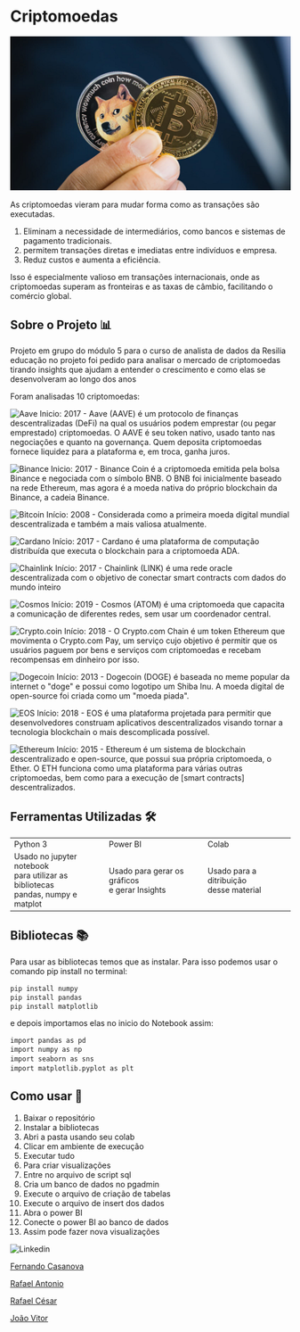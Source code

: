 # Criptomoedas
![BitDoge](./images/bitdoge.png)

As criptomoedas vieram para mudar forma como as transações são executadas. 
1. Eliminam a necessidade de intermediários, como bancos e sistemas de pagamento tradicionais.
2. permitem transações diretas e imediatas entre indivíduos e empresa.
3. Reduz custos e aumenta a eficiência. 

Isso é especialmente valioso em transações internacionais, onde as criptomoedas superam as fronteiras e as taxas de câmbio, facilitando o comércio global.

## Sobre o Projeto 📊

Projeto em grupo do módulo 5 para o curso de analista de dados da Resilia educação
no projeto foi pedido para analisar o mercado de criptomoedas tirando insights que ajudam a entender o crescimento e como elas se desenvolveram ao longo dos anos 

Foram analisadas 10 criptomoedas: 


![Aave](https://img.shields.io/badge/Aave%20(aave)-B6509E?style=for-the-badge&logo=ghostery&logoColor=2EBAC6) Inicio: 2017 - Aave (AAVE) é um protocolo de finanças descentralizadas (DeFi) na qual os usuários podem emprestar (ou pegar emprestado) criptomoedas. O AAVE é seu token nativo, usado tanto nas negociações e quanto na governança. Quem deposita criptomoedas fornece liquidez para a plataforma e, em troca, ganha juros.

![Binance](https://img.shields.io/badge/Binance%20(BNB)-FCD535?style=for-the-badge&logo=binance&logoColor=white) Inicio: 2017 - Binance Coin é a criptomoeda emitida pela bolsa Binance e negociada com o símbolo BNB. O BNB foi inicialmente baseado na rede Ethereum, mas agora é a moeda nativa do próprio blockchain da Binance, a cadeia Binance.

![Bitcoin](https://img.shields.io/badge/Bitcoin%20(BTC)-000?style=for-the-badge&logo=bitcoin&logoColor=white) Início: 2008 - Considerada como a primeira moeda digital mundial descentralizada e também a mais valiosa atualmente.

![Cardano](https://img.shields.io/badge/Cardano%20(ADA)-2a71d0?style=for-the-badge&logo=cardano&logoColor=white) Início: 2017 - Cardano é uma plataforma de computação distribuída que executa o blockchain para a criptomoeda ADA.

![Chainlink](https://img.shields.io/badge/Chainlink%20(LINK)-375BD2?style=for-the-badge&logo=Chainlink&logoColor=white) Início: 2017 -  Chainlink (LINK) é uma rede oracle descentralizada com o objetivo de conectar smart contracts com dados do mundo inteiro

![Cosmos](https://img.shields.io/badge/Cosmos%20(ATOM)-3C3C3D?style=for-the-badge&logo=REACT&logoColor=white) Início: 2019 - Cosmos (ATOM) é uma criptomoeda que capacita a comunicação de diferentes redes, sem usar um coordenador central.

![Crypto.coin](https://img.shields.io/badge/Crypto.com%20Coin%20(CRO)-002D74?style=for-the-badge&logo=UNITY&logoColor=white) Início: 2018 - O Crypto.com Chain é um token Ethereum que movimenta o Crypto.com Pay, um serviço cujo objetivo é permitir que os usuários paguem por bens e serviços com criptomoedas e recebam recompensas em dinheiro por isso.

![Dogecoin](https://img.shields.io/badge/dogecoin%20(DOGE)-B59A30?style=for-the-badge&logo=dogecoin&logoColor=white) Início: 2013 - Dogecoin (DOGE) é baseada no meme popular da internet o "doge" e possui como logotipo um Shiba Inu. A moeda digital de open-source foi criada como um "moeda piada".

![EOS](https://img.shields.io/badge/EOS%20(EOS)-000?style=for-the-badge&logo=obsidian&logoColor=white) Início: 2018 - EOS é uma plataforma projetada para permitir que desenvolvedores construam aplicativos descentralizados visando tornar a tecnologia blockchain o mais descomplicada possível.

![Ethereum](https://img.shields.io/badge/Ethereum%20(ETH)-3C3C3D?style=for-the-badge&logo=Ethereum&logoColor=white) Início: 2015 - Ethereum é um sistema de blockchain descentralizado e open-source, que possui sua própria criptomoeda, o Ether. O ETH funciona como uma plataforma para várias outras criptomoedas, bem como para a execução de [smart contracts] descentralizados.


## Ferramentas Utilizadas 🛠️

<table>
  <tr>    
    <td>Python 3</td> 
    <td>Power BI</td> 
    <td>Colab</td>     
  </tr>
  <tr>
    <td>Usado no jupyter notebook <br>para utilizar as bibliotecas <br>pandas, numpy e matplot</td>
    <td>Usado para gerar os gráficos<br> e gerar Insights</td>
    <td>Usado para a ditribuição<br> desse material</td>
  </tr>
</table>

## Bibliotecas 📚
Para usar as bibliotecas temos que as instalar. Para isso podemos usar o comando pip install no terminal:
                
    pip install numpy
    pip install pandas
    pip install matplotlib

e depois importamos elas no inicio do Notebook assim:
```bash
import pandas as pd
import numpy as np
import seaborn as sns
import matplotlib.pyplot as plt
```

## Como usar 🔌
1. Baixar o repositório
1. Instalar a bibliotecas
2. Abri a pasta usando seu colab
3. Clicar em ambiente de execução
4. Executar tudo
5. Para criar visualizações
6. Entre no arquivo de script sql
7. Cria um banco de dados no pgadmin
8. Execute o arquivo de criação de tabelas
9. Execute o arquivo de insert dos dados
10. Abra o power BI
11. Conecte o power BI ao banco de dados
12. Assim pode fazer nova visualizações


![Linkedin](https://img.shields.io/badge/LinkedIn-0077B5?style=for-the-badge&logo=linkedin&logoColor=white)

[Fernando Casanova](https://www.linkedin.com/in/fernandocfs/)

[Rafael Antonio](https://www.linkedin.com/in/rafael-antonio-759a04241/)

[Rafael César](https://www.linkedin.com/in/rafael-data-analyst/)

[João Vitor](https://www.linkedin.com/in/joao-vitor-cunha-chinato/)

